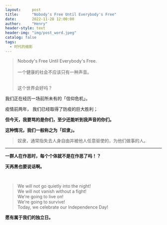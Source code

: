 ```yaml
---
layout:     post
title:      "Nobody's Free Until Everybody's Free"
date:       2022-11-28 12:00:00
author:     "Henry"
header-style: text
header-img: "img/post_word.jpeg"
catalog: false
tags:
  - 时代的缩影
---
```


> Nobody's Free Until Everybody's Free.   
> <br/>
> 一个健康的社会不应该只有一种声音。  
>  
> <br/>
> 这个世界会好吗？
> 

我们正在经历一场前所未有的「信仰危机」。

疫情前两年， 我们已经取得了防疫的巨大胜利；


**但今天，我要骂的是你们，至少还能听到我声音的你们。** 




**这种情况，我们一般称之为「奴隶」。**

> 奴隶，通常指失去人身自由并被他人任意驱使的，为他们做事的人。

---



**一群人在作恶时，每个个体就不是在作恶了吗！？**

**天再黑也要说话啊。**

<br />




> We will not go quietly into the night!   
> We will not vanish without a fight!   
> We're going to live on!   
> We're going to survive!   
> Today, we celebrate our Independence Day!  

**愿有属于我们的独立日。**


